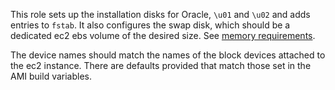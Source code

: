 This role sets up the installation disks for Oracle, `\u01` and `\u02` and adds entries to `fstab`. It also configures the swap disk, which should be a dedicated ec2 ebs volume of the desired size. See [memory requirements](https://docs.oracle.com/cd/E11882_01/install.112/e24326/toc.htm#BHCJCBAF).

The device names should match the names of the block devices attached to the ec2 instance. There are defaults provided that match those set in the AMI build variables.
